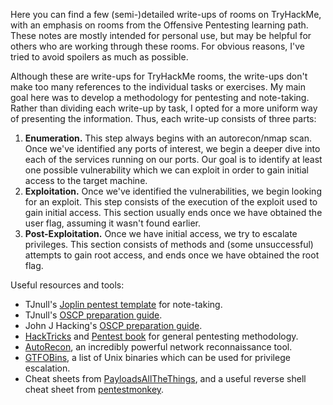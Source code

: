 Here you can find a few (semi-)detailed write-ups of rooms on TryHackMe, with an emphasis on rooms from the Offensive Pentesting learning path. These notes are mostly intended for personal use, but may be helpful for others who are working through these rooms. For obvious reasons, I've tried to avoid spoilers as much as possible.

Although these are write-ups for TryHackMe rooms, the write-ups don't make too many references to the individual tasks or exercises. My main goal here was to develop a methodology for pentesting and note-taking. Rather than dividing each write-up by task, I opted for a more uniform way of presenting the information. Thus, each write-up consists of three parts:

1. **Enumeration.** This step always begins with an autorecon/nmap scan. Once we've identified any ports of interest, we begin a deeper dive into each of the services running on our ports. Our goal is to identify at least one possible vulnerability which we can exploit in order to gain initial access to the target machine.
2. **Exploitation.** Once we've identified the vulnerabilities, we begin looking for an exploit. This step consists of the execution of the exploit used to gain initial access. This section usually ends once we have obtained the user flag, assuming it wasn't found earlier.
3. **Post-Exploitation.** Once we have initial access, we try to escalate privileges. This section consists of methods and (some unsuccessful) attempts to gain root access, and ends once we have obtained the root flag.

Useful resources and tools:

- TJnull's [Joplin pentest template](https://github.com/tjnull/TJ-JPT) for note-taking.
- TJnull's [OSCP preparation guide](https://www.netsecfocus.com/oscp/2019/03/29/The_Journey_to_Try_Harder-_TJNulls_Preparation_Guide_for_PWK_OSCP.html).
- John J Hacking's [OSCP preparation guide](https://johnjhacking.com/blog/the-oscp-preperation-guide-2020).
- [HackTricks](https://book.hacktricks.xyz) and [Pentest book](https://pentestbook.six2dez.com) for general pentesting methodology.
- [AutoRecon](https://github.com/Tib3rius/AutoRecon), an incredibly powerful network reconnaissance tool.
- [GTFOBins](https://gtfobins.github.io/), a list of Unix binaries which can be used for privilege escalation.
- Cheat sheets from [PayloadsAllTheThings](https://github.com/swisskyrepo/PayloadsAllTheThings/tree/master/Methodology%20and%20Resources), and a useful reverse shell cheat sheet from [pentestmonkey](https://pentestmonkey.net/cheat-sheet/shells/reverse-shell-cheat-sheet).
